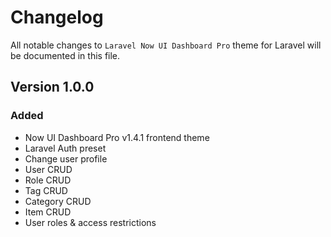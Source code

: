 # Changelog

All notable changes to `Laravel Now UI Dashboard Pro` theme for Laravel will be documented in this file.

## Version 1.0.0

### Added
- Now UI Dashboard Pro v1.4.1 frontend theme
- Laravel Auth preset
- Change user profile
- User CRUD
- Role CRUD
- Tag CRUD
- Category CRUD
- Item CRUD
- User roles & access restrictions
